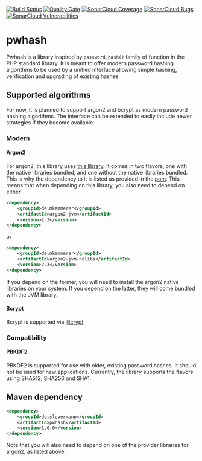 [![Build Status](https://travis-ci.org/sonOfRa/pwhash.svg?branch=master)](https://travis-ci.org/sonOfRa/pwhash)
[![Quality Gate](https://sonarcloud.io/api/badges/gate?key=de.slevermann:pwhash)](https://sonarcloud.io/dashboard/index/de.slevermann:pwhash)
[![SonarCloud Coverage](https://sonarcloud.io/api/badges/measure?key=de.slevermann:pwhash&metric=coverage)](https://sonarcloud.io/component_measures/metric/coverage/list?id=de.slevermann:pwhash)
[![SonarCloud Bugs](https://sonarcloud.io/api/badges/measure?key=de.slevermann:pwhash&metric=bugs)](https://sonarcloud.io/component_measures/metric/reliability_rating/list?id=de.slevermann:pwhash)
[![SonarCloud Vulnerabilities](https://sonarcloud.io/api/badges/measure?key=de.slevermann:pwhash&metric=vulnerabilities)](https://sonarcloud.io/component_measures/metric/security_rating/list?id=de.slevermann:pwhash)

# pwhash

Pwhash is a library inspired by ``password_hash()`` family of function in the PHP standard library. It is meant to offer
modern password hashing algorithms to be used by a unified interface allowing simple hashing, verification and upgrading
of existing hashes

## Supported algorithms

For now, it is planned to support argon2 and bcrypt as modern password hashing algorithms. The interface can be extended
to easily include newer strategies if they become available.

### Modern
#### Argon2

For argon2, this library uses [this library](https://github.com/phxql/argon2-jvm). It comes in two flavors, one with the
native libraries bundled, and one without the native libraries bundled. This is why the dependency to it is listed as
provided in the [pom](pom.xml). This means that when depending on this library, you also need to depend on either
```xml
<dependency>
    <groupId>de.mkammerer</groupId>
    <artifactId>argon2-jvm</artifactId>
    <version>2.3</version>
</dependency>
```
or
```xml
<dependency>
    <groupId>de.mkammerer</groupId>
    <artifactId>argon2-jvm-nolibs</artifactId>
    <version>2.3</version>
</dependency>
```
If you depend on the former, you will need to install the argon2 native libraries on your system. If you depend on the latter,
they will come bundled with the JVM library.

#### Bcrypt

Bcrypt is supported via [jBcrypt](https://github.com/jeremyh/jBCrypt)

### Compatibility
#### PBKDF2
PBKDF2 is supported for use with older, existing password hashes. It should not be used for new applications.
Currently, the library supports the flavors using SHA512, SHA256 and SHA1.

## Maven dependency
```xml
<dependency>
    <groupId>de.slevermann</groupId>
    <artifactId>pwhash</artifactId>
    <version>1.0.0</version>
</dependency>
```
Note that you will also need to depend on one of the provider libraries for argon2, as listed above.
